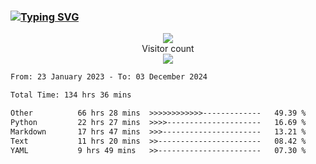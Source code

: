 ### <a href="https://git.io/typing-svg"><img src="https://readme-typing-svg.herokuapp.com?font=Fira+Code&pause=1000&width=435&lines=+Hi+%F0%9F%91%8B+There+is+Chenghow" alt="Typing SVG" /></a>
<p align="center"> 
  <img src="https://github-readme-stats.vercel.app/api?username=chenghow&show_icons=true"><br>
  Visitor count<br>
  <img src="https://profile-counter.glitch.me/chenghow/count.svg">
</p>

<!--START_SECTION:waka-->

```txt
From: 23 January 2023 - To: 03 December 2024

Total Time: 134 hrs 36 mins

Other          66 hrs 28 mins  >>>>>>>>>>>>-------------   49.39 %
Python         22 hrs 27 mins  >>>>---------------------   16.69 %
Markdown       17 hrs 47 mins  >>>----------------------   13.21 %
Text           11 hrs 20 mins  >>-----------------------   08.42 %
YAML           9 hrs 49 mins   >>-----------------------   07.30 %
```

<!--END_SECTION:waka-->

